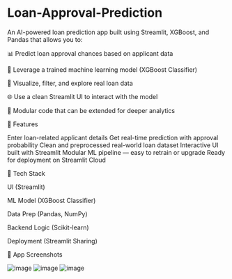 # Loan-Approval-Prediction


An AI-powered loan prediction app built using Streamlit, XGBoost, and Pandas that allows you to:



📊 Predict loan approval chances based on applicant data

🧠 Leverage a trained machine learning model (XGBoost Classifier)

🔎 Visualize, filter, and explore real loan data

🌐 Use a clean Streamlit UI to interact with the model

🔧 Modular code that can be extended for deeper analytics



🚀 Features



 Enter loan-related applicant details
 Get real-time prediction with approval probability
 Clean and preprocessed real-world loan dataset
 Interactive UI built with Streamlit
 Modular ML pipeline — easy to retrain or upgrade
 Ready for deployment on Streamlit Cloud

 

 🧠 Tech Stack

 
UI	(Streamlit)


ML Model	(XGBoost Classifier)


Data Prep	(Pandas, NumPy)


Backend Logic	(Scikit-learn)


Deployment	(Streamlit Sharing)



📸 App Screenshots 

![image](https://github.com/user-attachments/assets/828027ea-e197-4df2-9c6e-e16c5f251cf2)
           ![image](https://github.com/user-attachments/assets/7dba16c9-d093-41a0-a550-4754768b88e6)
![image](https://github.com/user-attachments/assets/41900d70-a840-4cbb-bebc-7549f492cce3)








